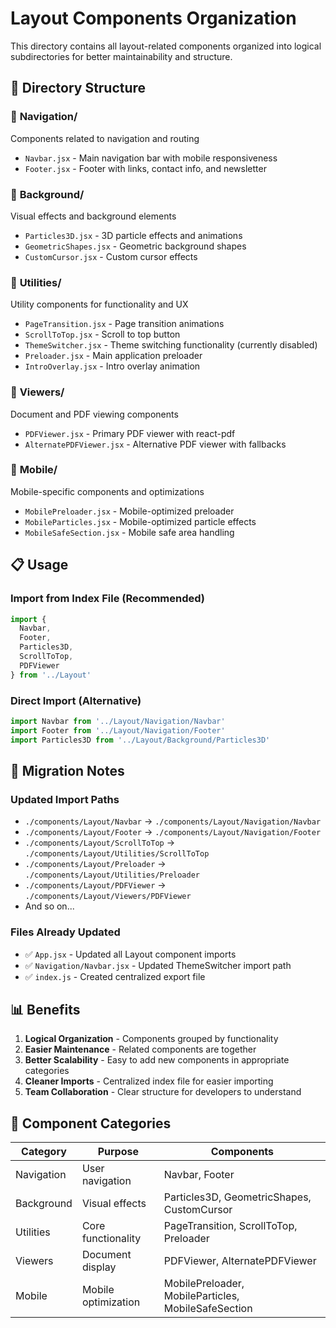 # Layout Components Organization

This directory contains all layout-related components organized into logical subdirectories for better maintainability and structure.

## 📁 Directory Structure

### 🧭 **Navigation/**
Components related to navigation and routing
- `Navbar.jsx` - Main navigation bar with mobile responsiveness
- `Footer.jsx` - Footer with links, contact info, and newsletter

### 🎨 **Background/** 
Visual effects and background elements
- `Particles3D.jsx` - 3D particle effects and animations
- `GeometricShapes.jsx` - Geometric background shapes
- `CustomCursor.jsx` - Custom cursor effects

### 🔧 **Utilities/**
Utility components for functionality and UX
- `PageTransition.jsx` - Page transition animations
- `ScrollToTop.jsx` - Scroll to top button
- `ThemeSwitcher.jsx` - Theme switching functionality (currently disabled)
- `Preloader.jsx` - Main application preloader
- `IntroOverlay.jsx` - Intro overlay animation

### 📄 **Viewers/**
Document and PDF viewing components
- `PDFViewer.jsx` - Primary PDF viewer with react-pdf
- `AlternatePDFViewer.jsx` - Alternative PDF viewer with fallbacks

### 📱 **Mobile/**
Mobile-specific components and optimizations
- `MobilePreloader.jsx` - Mobile-optimized preloader
- `MobileParticles.jsx` - Mobile-optimized particle effects
- `MobileSafeSection.jsx` - Mobile safe area handling

## 📋 **Usage**

### Import from Index File (Recommended)
```javascript
import { 
  Navbar, 
  Footer, 
  Particles3D, 
  ScrollToTop, 
  PDFViewer 
} from '../Layout'
```

### Direct Import (Alternative)
```javascript
import Navbar from '../Layout/Navigation/Navbar'
import Footer from '../Layout/Navigation/Footer'
import Particles3D from '../Layout/Background/Particles3D'
```

## 🔄 **Migration Notes**

### Updated Import Paths
- `./components/Layout/Navbar` → `./components/Layout/Navigation/Navbar`
- `./components/Layout/Footer` → `./components/Layout/Navigation/Footer`  
- `./components/Layout/ScrollToTop` → `./components/Layout/Utilities/ScrollToTop`
- `./components/Layout/Preloader` → `./components/Layout/Utilities/Preloader`
- `./components/Layout/PDFViewer` → `./components/Layout/Viewers/PDFViewer`
- And so on...

### Files Already Updated
- ✅ `App.jsx` - Updated all Layout component imports
- ✅ `Navigation/Navbar.jsx` - Updated ThemeSwitcher import path
- ✅ `index.js` - Created centralized export file

## 📊 **Benefits**

1. **Logical Organization** - Components grouped by functionality
2. **Easier Maintenance** - Related components are together
3. **Better Scalability** - Easy to add new components in appropriate categories
4. **Cleaner Imports** - Centralized index file for easier importing
5. **Team Collaboration** - Clear structure for developers to understand

## 🎯 **Component Categories**

| Category | Purpose | Components |
|----------|---------|------------|
| Navigation | User navigation | Navbar, Footer |
| Background | Visual effects | Particles3D, GeometricShapes, CustomCursor |
| Utilities | Core functionality | PageTransition, ScrollToTop, Preloader |
| Viewers | Document display | PDFViewer, AlternatePDFViewer |
| Mobile | Mobile optimization | MobilePreloader, MobileParticles, MobileSafeSection |
